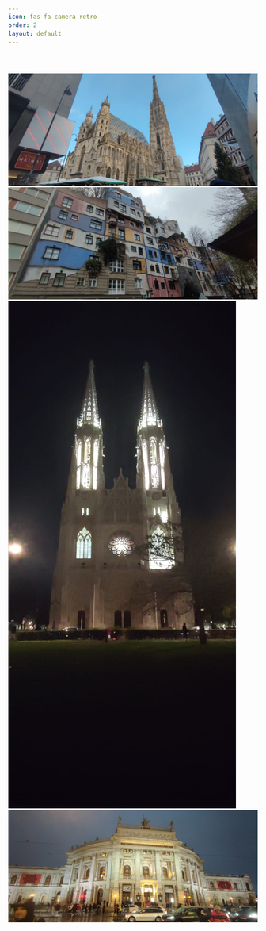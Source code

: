 ```yaml
---
icon: fas fa-camera-retro
order: 2
layout: default
---
```


<header>

<script type="module">
import PhotoSwipeLightbox from '/assets/js/photoswipe/photoswipe-lightbox.esm.js';
import PhotoSwipe from '/assets/js/photoswipe/photoswipe.esm.js';

const lightbox = new PhotoSwipeLightbox({
  gallery: '#gallery--no-dynamic-import',
  children: 'a',
  pswpModule: PhotoSwipe
});

lightbox.init();
</script>

<link rel="stylesheet" href="/assets/css/photoswipe/dist/photoswipe.css">

</header>

<div class="pswp-gallery pswp-gallery--single-column" id="gallery--getting-started">
  <a href="/assets/img/photography/austria/austria_001.jpg" 
    data-pswp-width="1669" 
    data-pswp-height="2500" 
    target="_blank">
    <img src="/assets/img/photography/austria/austria_001.jpg" alt="" />
  </a>
  <!-- cropped thumbnail: -->
  <a href="/assets/img/photography/austria/austria_002.jpg" 
    data-pswp-width="1875" 
    data-pswp-height="2500" 
    data-cropped="true" 
    target="_blank">
    <img src="/assets/img/photography/austria/austria_002.jpg" alt="" />
  </a>
  <!-- data-pswp-src with custom URL in href -->
  <a href="/assets/img/photography/austria/austria_003.jpg" 
    data-pswp-width="2500" 
    data-pswp-height="1666" 
    target="_blank">
    <img src="/assets/img/photography/austria/austria_003.jpg" alt="" />
  </a>
  <!-- Without thumbnail: -->
  <a href="/assets/img/photography/austria/austria_004.jpg" 
    data-pswp-width="2500" 
    data-pswp-height="1668" 
    target="_blank">
  </a>
  <!-- wrapped with any element: -->
  <div>
    <a href="/assets/img/photography/austria/austria_005.jpg"
      data-pswp-width="2500" 
      data-pswp-height="1667" 
      target="_blank">
      <img src="/assets/img/photography/austria/austria_005.jpg" alt="" />
    </a>
  </div>
</div>

